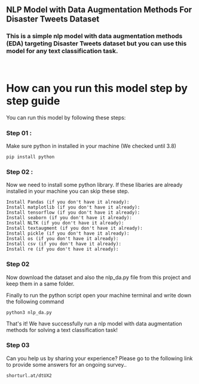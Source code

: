 ## **NLP Model with Data Augmentation Methods For Disaster Tweets Dataset**  
  



### This is a simple nlp model with data augmentation methods (EDA) targeting Disaster Tweets dataset but you can use this model for any text classification task.  
  
  

<br/>

# How can you run this model step by step guide

You can run this model by following these steps:

### Step 01 :

Make sure python in installed in your machine (We checked until 3.8)

```
pip install python
```

### Step 02 :

Now we need to install some python library. If these libaries are already installed in your machine you can skip these step.

```
Install Pandas (if you don't have it already):
Install matplotlib (if you don't have it already):
Install tensorflow (if you don't have it already):
Install seaborn (if you don't have it already):
Install NLTK (if you don't have it already):
Install textaugment (if you don't have it already): 
Install pickle (if you don't have it already): 
Install os (if you don't have it already): 
Install csv (if you don't have it already): 
Install re (if you don't have it already):  
```
### Step 02

Now download the dataset and also the nlp_da.py file from this project and keep them in a same folder.

Finally to run the python script open your machine terminal and write down the following command

```
python3 nlp_da.py
```

That's it! We have successfully run a nlp model with data augmentation methods for solving a text classification task!

### Step 03
Can you help us by sharing your experience? Please go to the following link to provide some answers for an ongoing survey..

```
shorturl.at/dtUX2
```
